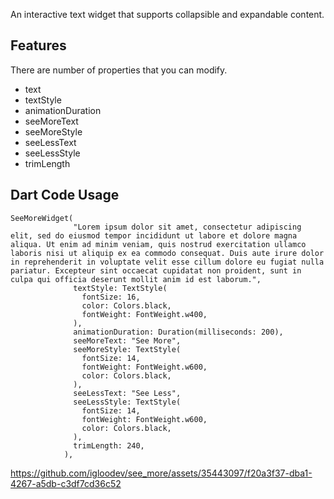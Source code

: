 <!-- 
This README describes the package. If you publish this package to pub.dev,
this README's contents appear on the landing page for your package.

For information about how to write a good package README, see the guide for
[writing package pages](https://dart.dev/guides/libraries/writing-package-pages). 

For general information about developing packages, see the Dart guide for
[creating packages](https://dart.dev/guides/libraries/create-library-packages)
and the Flutter guide for
[developing packages and plugins](https://flutter.dev/developing-packages). 
-->

An interactive text widget that supports collapsible and expandable content.

## Features

There are number of properties that you can modify.

- text
- textStyle
- animationDuration
- seeMoreText
- seeMoreStyle
- seeLessText
- seeLessStyle
- trimLength

## Dart Code Usage

```
SeeMoreWidget(
              "Lorem ipsum dolor sit amet, consectetur adipiscing elit, sed do eiusmod tempor incididunt ut labore et dolore magna aliqua. Ut enim ad minim veniam, quis nostrud exercitation ullamco laboris nisi ut aliquip ex ea commodo consequat. Duis aute irure dolor in reprehenderit in voluptate velit esse cillum dolore eu fugiat nulla pariatur. Excepteur sint occaecat cupidatat non proident, sunt in culpa qui officia deserunt mollit anim id est laborum.",
              textStyle: TextStyle(
                fontSize: 16,
                color: Colors.black,
                fontWeight: FontWeight.w400,
              ),
              animationDuration: Duration(milliseconds: 200),
              seeMoreText: "See More",
              seeMoreStyle: TextStyle(
                fontSize: 14,
                fontWeight: FontWeight.w600,
                color: Colors.black,
              ),
              seeLessText: "See Less",
              seeLessStyle: TextStyle(
                fontSize: 14,
                fontWeight: FontWeight.w600,
                color: Colors.black,
              ),
              trimLength: 240,
            ),
```


https://github.com/igloodev/see_more/assets/35443097/f20a3f37-dba1-4267-a5db-c3df7cd36c52


